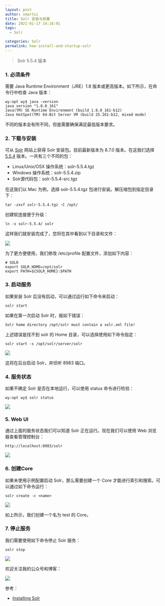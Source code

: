 ```yaml
---
layout: post
author: smartsi
title: Solr 安装与部署
date: 2021-01-17 14:16:01
tags:
  - Solr

categories: Solr
permalink: how-install-and-startup-solr
---
```


> Solr 5.5.4 版本

### 1. 必须条件

需要 Java Runtime Environment（JRE）1.8 版本或更高版本。如下所示，在命令行中检查 Java 版本：
```
wy:opt wy$ java -version
java version "1.8.0_161"
Java(TM) SE Runtime Environment (build 1.8.0_161-b12)
Java HotSpot(TM) 64-Bit Server VM (build 25.161-b12, mixed mode)
```
不同的版本会有所不同，但是需要确保满足最低版本要求。

### 2. 下载与安装

可从 [Solr](https://lucene.apache.org/solr/downloads.html) 网站上获得 Solr 安装包。目前最新版本为 8.7.0 版本。在这我们选择 [5.5.4](https://archive.apache.org/dist/lucene/solr/5.5.4/) 版本。一共有三个不同的包：
- Linux/Unix/OSX 操作系统：solr-5.5.4.tgz
- Windows 操作系统：solr-5.5.4.zip
- Solr源代码包：solr-5.5.4-src.tgz

在这我们以 Mac 为例，选择 solr-5.5.4.tgz 包进行安装。解压缩包到指定目录下：
```
tar -zxvf solr-5.5.4.tgz -C /opt/
```
创建软连接便于升级：
```
ln -s solr-5.5.4/ solr
```
这样我们就安装完成了，您将在其中看到以下目录和文件：

![](1)

为了更方便使用，我们修改 /etc/profile 配置文件，添加如下内容：
```
# SOLR
export SOLR_HOME=/opt/solr
export PATH=${SOLR_HOME}:$PATH
```

### 3. 启动服务

如果安装 Solr 后没有启动，可以通过运行如下命令来启动：
```
solr start
```
如果在第一次启动 Solr 时，报如下错误：
```
Solr home directory /opt/solr must contain a solr.xml file!
```
上述错误是找不到 solr 的 Home 目录，可以选择使用如下命令指定：
```
solr start -s /opt/solr/server/solr
```

![](2)

这将在后台启动 Solr，并侦听 8983 端口。

### 4. 服务状态

如果不确定 Solr 是否在本地运行，可以使用 status 命令进行检验：
```
wy:opt wy$ solr status
```

![](3)

### 5. Web UI

通过上面的服务状态我们可以知道 Solr 正在运行。现在我们可以使用 Web 浏览器查看管理控制台：
```
http://localhost:8983/solr
```
![](4)

### 6. 创建Core

如果未使用示例配置启动 Solr，那么需要创建一个 Core 才能进行索引和搜索。可以通过如下命令运行：
```
solr create -c <name>
```
![](5)

如上所示，我们创建一个名为 test 的 Core。

### 7. 停止服务

我们需要使用如下命令停止 Solr 服务：
```
solr stop
```

![](6)

欢迎关注我的公众号和博客：

![](https://github.com/sjf0115/PubLearnNotes/blob/master/image/Other/%E5%85%AC%E4%BC%97%E5%8F%B7.jpg?raw=true)

参考：
- [Installing Solr](https://lucene.apache.org/solr/guide/8_7/installing-solr.html)
